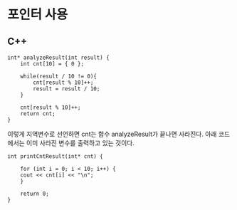 <h1>포인터 사용</h1>
<h2>C++</h2>

<p>
  
	int* analyzeResult(int result) {
	    int cnt[10] = { 0 };
	
	    while(result / 10 != 0){
	        cnt[result % 10]++;
	        result = result / 10;			
	    }	
	
	    cnt[result % 10]++;
	    return cnt;
  	}

</p>

<p>
  
  이렇게 지역변수로 선언하면 cnt는 함수 analyzeResult가 끝나면 사라진다.
  아래 코드에서는 이미 사라진 변수를 출력하고 있는 것이다.
</p>

<p>
	
	int printCntResult(int* cnt) {
	
	    for (int i = 0; i < 10; i++) {
		cout << cnt[i] << "\n";
	    }

	    return 0;
	}

</p>
  
  

